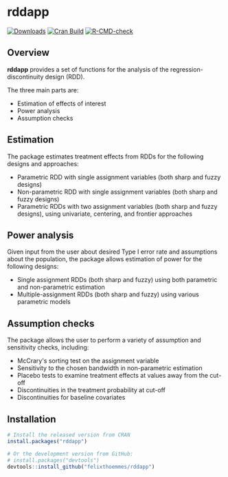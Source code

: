rddapp
==================================================
[![Downloads](http://cranlogs.r-pkg.org/badges/rddapp)](https://CRAN.R-project.org/package=rddapp) [![Cran Build](https://www.r-pkg.org/badges/version/rddapp)](https://CRAN.R-project.org/package=rddapp)
[![R-CMD-check](https://github.com/felixthoemmes/rddapp/actions/workflows/r.yml/badge.svg)](https://github.com/felixthoemmes/rddapp/actions/workflows/r.yml)

Overview
--------------------------------------------------

**rddapp** provides a set of functions for the analysis of the regression-discontinuity design (RDD). 

The three main parts are:

- Estimation of effects of interest  
- Power analysis  
- Assumption checks  


Estimation
--------------------------------------------------
The package estimates treatment effects from RDDs for the following designs and approaches:

 - Parametric RDD with single assignment variables (both sharp and fuzzy designs)   
 - Non-parametric RDD with single assignment variables (both sharp and fuzzy designs)  
 - Parametric RDDs with two assignment variables (both sharp and fuzzy designs), using univariate, centering, and frontier approaches  


Power analysis
--------------------------------------------------
Given input from the user about desired Type I error rate and assumptions about the population, the package allows estimation of power for the following designs:

- Single assignment RDDs (both sharp and fuzzy) using both parametric and non-parametric estimation  
- Multiple-assignment RDDs (both sharp and fuzzy) using various parametric models 


Assumption checks
--------------------------------------------------
The package allows the user to perform a variety of assumption and sensitivity checks, including:

- McCrary's sorting test on the assignment variable  
- Sensitivity to the chosen bandwidth in non-parametric estimation  
- Placebo tests to examine treatment effects at values away from the cut-off  
- Discontinuities in the treatment probability at cut-off  
- Discontinuities for baseline covariates  

Installation
--------------------------------------------------

``` r
# Install the released version from CRAN
install.packages("rddapp")

# Or the development version from GitHub:
# install.packages("devtools")
devtools::install_github("felixthoemmes/rddapp")
```
